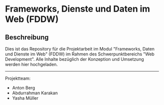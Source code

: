 # Frameworks, Dienste und Daten im Web (FDDW)

## Beschreibung
Dies ist das Repository für die Projektarbeit im Modul "Frameworks, Daten und Dienste im Web" (FDDW) im Rahmen des Schwerpunktbereichs "Web Development". Alle Inhalte bezüglich der Konzeption und Umsetzung werden hier hochgeladen. 

***

Projektteam: 
* Anton Berg 
* Abdurrahman Karakan
* Yasha Müller
